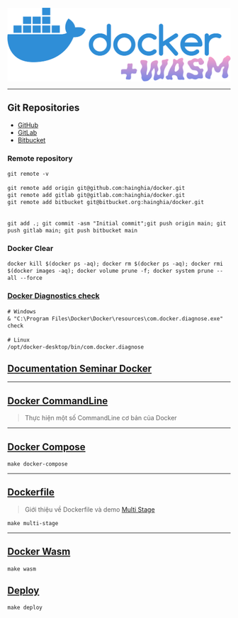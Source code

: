 ![logo](logo.svg?raw=true "logo.svg")
___

## Git Repositories

- [GitHub](https://github.com/hainghia/docker)
- [GitLab](https://gitlab.com/hainghia/docker)
- [Bitbucket](https://bitbucket.org/hainghia/docker)

### Remote repository

```shell
git remote -v

git remote add origin git@github.com:hainghia/docker.git
git remote add gitlab git@gitlab.com:hainghia/docker.git
git remote add bitbucket git@bitbucket.org:hainghia/docker.git


git add .; git commit -asm "Initial commit";git push origin main; git push gitlab main; git push bitbucket main
```

### Docker Clear

```shell
docker kill $(docker ps -aq); docker rm $(docker ps -aq); docker rmi $(docker images -aq); docker volume prune -f; docker system prune --all --force
```

### [Docker Diagnostics check](https://docs.docker.com/desktop/troubleshoot/overview/#diagnose-from-the-terminal)

```shell
# Windows
& "C:\Program Files\Docker\Docker\resources\com.docker.diagnose.exe" check

# Linux
/opt/docker-desktop/bin/com.docker.diagnose
```

## [Documentation Seminar Docker](https://docs.google.com/document/d/1S3dlG6Lqu7LYZDZDgxbzCSiBhCqc--0vT4pOYD5Ie84)

---

## [Docker CommandLine](./command/README.md)

> Thực hiện một số CommandLine cơ bản của Docker

---

## [Docker Compose](./docker-compose/README.md)

```shell
make docker-compose
```

---

## [Dockerfile](./dockerfile/README.md)

> Giới thiệu về Dockerfile và demo [Multi Stage](./multi-stage/README.md)

```shell
make multi-stage
```

---

## [Docker Wasm](./docker-wasm/README.md)

```shell
make wasm
```

## [Deploy](./deploy/README.md)

```shell
make deploy
```
